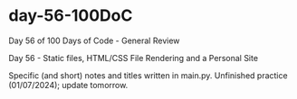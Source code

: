 # day-56-100DoC
Day 56 of 100 Days of Code - General Review

Day 56 - Static files, HTML/CSS File Rendering and a Personal Site

Specific (and short) notes and titles written in main.py. 
  Unfinished practice (01/07/2024); update tomorrow.
